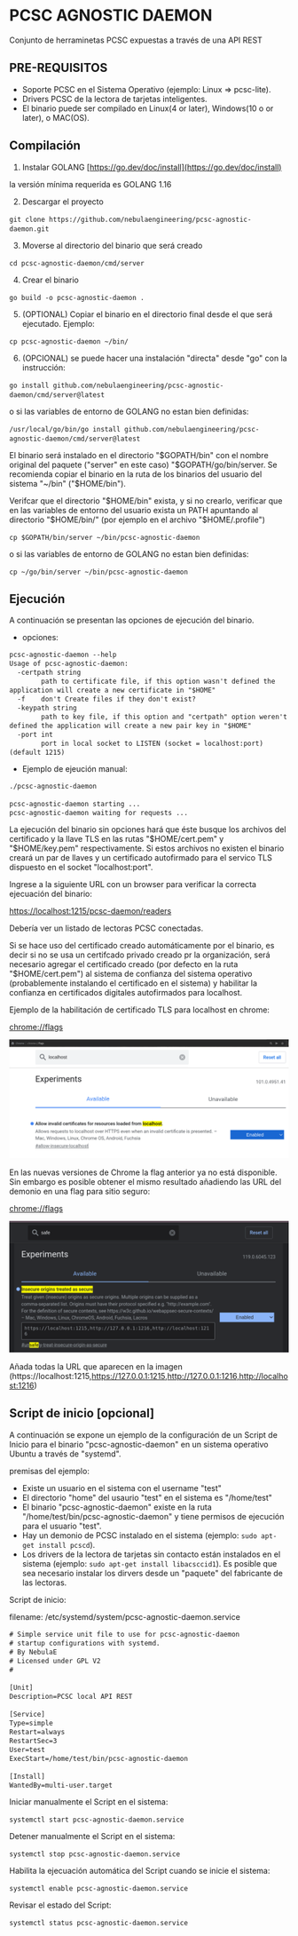 # PCSC AGNOSTIC DAEMON

Conjunto de herraminetas PCSC expuestas a través de una API REST

## PRE-REQUISITOS

- Soporte PCSC en el Sistema Operativo (ejemplo: Linux => pcsc-lite).
- Drivers PCSC de la lectora de tarjetas inteligentes.
- El binario puede ser compilado en Linux(4 or later), Windows(10 o or later), o MAC(OS).


## Compilación

1. Instalar GOLANG [https://go.dev/doc/install](https://go.dev/doc/install)

la versión mínima requerida es GOLANG 1.16

2. Descargar el proyecto

`git clone https://github.com/nebulaengineering/pcsc-agnostic-daemon.git`

3. Moverse al directorio del binario que será creado

`cd pcsc-agnostic-daemon/cmd/server`

4. Crear el binario

`go build -o pcsc-agnostic-daemon .`

5. (OPTIONAL) Copiar el binario en el directorio final desde el que será ejecutado. Ejemplo:

`cp pcsc-agnostic-daemon ~/bin/`

6. (OPCIONAL) se puede hacer una instalación "directa" desde "go" con la instrucción:

`go install github.com/nebulaengineering/pcsc-agnostic-daemon/cmd/server@latest`

o si las variables de entorno de GOLANG no estan bien definidas:

`/usr/local/go/bin/go install github.com/nebulaengineering/pcsc-agnostic-daemon/cmd/server@latest`

El binario será instalado en el directorio "$GOPATH/bin" con el nombre original del paquete ("server" en este caso) "$GOPATH/go/bin/server. Se recomienda copiar el binario en la ruta de los binarios del usuario del sistema "~/bin" ("$HOME/bin").

Verifcar que el directorio "$HOME/bin" exista, y si no crearlo, verificar que en las variables de entorno del usuario exista un PATH apuntando al directorio "$HOME/bin/" (por ejemplo en el archivo "$HOME/.profile")

`cp $GOPATH/bin/server ~/bin/pcsc-agnostic-daemon`

o si las variables de entorno de GOLANG no estan bien definidas:

`cp ~/go/bin/server ~/bin/pcsc-agnostic-daemon`




## Ejecución

A continuación se presentan las opciones de ejecución del binario.

- opciones:

```
pcsc-agnostic-daemon --help
Usage of pcsc-agnostic-daemon:
  -certpath string
    	path to certificate file, if this option wasn't defined the application will create a new certificate in "$HOME"
  -f	don't Create files if they don't exist?
  -keypath string
    	path to key file, if this option and "certpath" option weren't defined the application will create a new pair key in "$HOME"
  -port int
    	port in local socket to LISTEN (socket = localhost:port) (default 1215)
```



- Ejemplo de ejeución manual:

```
./pcsc-agnostic-daemon

pcsc-agnostic-daemon starting ...
pcsc-agnostic-daemon waiting for requests ...
```

La ejecución del binario sin opciones hará que éste busque los archivos del certificado y la llave TLS en las rutas "$HOME/cert.pem" y "$HOME/key.pem" respectivamente. Si estos archivos no existen el binario creará un par de llaves y un certificado autofirmado para el servico TLS dispuesto en el socket "localhost:port".


Ingrese a la siguiente URL con un browser para verificar la correcta ejecuación del binario:

[https://localhost:1215/pcsc-daemon/readers](https://localhost:1215/pcsc-daemon/readers)

Debería ver un listado de lectoras PCSC conectadas.

Si se hace uso del certificado creado automáticamente por el binario, es decir si no se usa un certifcado privado creado pr la organización, será necesario agregar el certificado creado (por defecto en la ruta "$HOME/cert.pem") al sistema de confianza del sistema operativo (probablemente instalando el certificado en el sistema) y habilitar la confianza en certificados digitales autofirmados para localhost.

Ejemplo de la habilitación de certificado TLS para localhost en chrome:

[chrome://flags](chrome://flags)

![flag_chrome](img/flag_chrome.png)

En las nuevas versiones de Chrome la flag anterior ya no está disponible. Sin embargo es posible obtener el mismo resultado añadiendo las URL del demonio en una flag para sitio seguro:

[chrome://flags](chrome://flags)

![flag_chrome](img/safe_flags.png)

Añada todas la URL que aparecen en la imagen (https://localhost:1215,https://127.0.0.1:1215,http://127.0.0.1:1216,http://localhost:1216)


## Script de inicio [opcional]

A continuación se expone un ejemplo de la configuración de un Script de Inicio para el binario "pcsc-agnostic-daemon" en un sistema operativo Ubuntu a través de "systemd".

premisas del ejemplo:

- Existe un usuario en el sistema con el username "test"
- El directorio "home" del usaurio "test" en el sistema es "/home/test"
- El binario "pcsc-agnostic-daemon" existe en la ruta "/home/test/bin/pcsc-agnostic-daemon" y tiene permisos de ejecución para el usuario "test".
- Hay un demonio de PCSC instalado en el sistema (ejemplo: `sudo apt-get install pcscd`).
- Los drivers de la lectora de tarjetas sin contacto están instalados en el sistema (ejemplo: `sudo apt-get install libacsccid1`). Es posible que sea necesario instalar los dirvers desde un "paquete" del fabricante de las lectoras. 

Script de inicio:

filename: /etc/systemd/system/pcsc-agnostic-daemon.service

```
# Simple service unit file to use for pcsc-agnostic-daemon
# startup configurations with systemd.
# By NebulaE
# Licensed under GPL V2
#

[Unit]
Description=PCSC local API REST

[Service]
Type=simple
Restart=always
RestartSec=3
User=test
ExecStart=/home/test/bin/pcsc-agnostic-daemon

[Install]
WantedBy=multi-user.target
```

Iniciar manualmente el Script en el sistema:

```systemctl start pcsc-agnostic-daemon.service```

Detener manualmente el Script en el sistema:

```systemctl stop pcsc-agnostic-daemon.service```

Habilita la ejecuación automática del Script cuando se inicie el sistema:

```systemctl enable pcsc-agnostic-daemon.service```

Revisar el estado del Script:

```systemctl status pcsc-agnostic-daemon.service```


